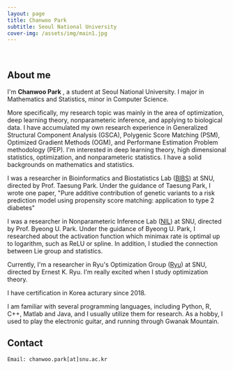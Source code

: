 ```yaml
---
layout: page
title: Chanwoo Park
subtitle: Seoul National University
cover-img: /assets/img/main1.jpg
---
```


<br/>

## About me

I'm **Chanwoo Park** , a student at Seoul National University. I major in Mathematics and Statistics, minor in Computer Science. 

More specifically, my research topic was mainly in the area of optimization, deep learning theory, nonparameteric inference, and applying to biological data. I have accumulated my own research experience in Generalized Structural Component Analysis (GSCA), Polygenic Score Matching (PSM), Optimized Gradient Methods (OGM), and Performane Estimation Problem methodology (PEP). I'm interested in deep learning theory, high dimensional statistics, optimization, and nonparameteric statistics. I have a solid backgrounds on mathematics and statistics. 

I was a researcher in Bioinformatics and Biostatistics Lab ([BIBS](http://bibs.snu.ac.kr/)) at SNU, directed by Prof. Taesung Park. Under the guidance of Taesung Park, I wrote one paper, "Pure additive contribution of genetic variants to a risk prediction model using propensity score matching: application to type 2 diabetes"

I was a researcher in Nonparameteric Inference Lab ([NIL](https://sites.google.com/view/theostat/home?authuser=0)) at SNU, directed by Prof. Byeong U. Park. Under the guidance of Byeong U. Park, I researched about the activation function which minimax rate is optimal up to logarithm, such as ReLU or spline. In addition, I studied the connection between Lie group and statistics.

Currently, I'm a researcher in Ryu's Optimization Group ([Ryu](http://www.math.snu.ac.kr/~ernestryu/)) at SNU, directed by Ernest K. Ryu. I'm really excited when I study optimization theory. 

I have certification in Korea acturary since 2018. 

I am familiar with several programming languages, including Python, R, C++, Matlab and Java, and I usually utilize them for research. As a hobby, I used to play the electronic guitar, and running through Gwanak Mountain. 


## Contact

```
Email: chanwoo.park[at]snu.ac.kr
```
